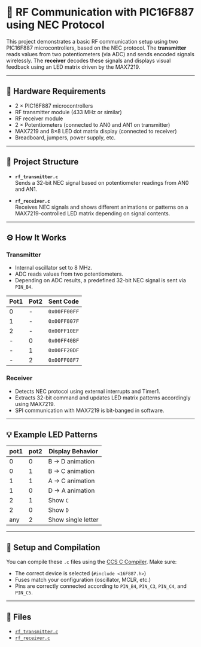 
# 📡 RF Communication with PIC16F887 using NEC Protocol

This project demonstrates a basic RF communication setup using two PIC16F887 microcontrollers, based on the NEC protocol. The **transmitter** reads values from two potentiometers (via ADC) and sends encoded signals wirelessly. The **receiver** decodes these signals and displays visual feedback using an LED matrix driven by the MAX7219.

---

## 🧰 Hardware Requirements

- 2 × PIC16F887 microcontrollers  
- RF transmitter module (433 MHz or similar)  
- RF receiver module  
- 2 × Potentiometers (connected to AN0 and AN1 on transmitter)  
- MAX7219 and 8×8 LED dot matrix display (connected to receiver)  
- Breadboard, jumpers, power supply, etc.

---

## 🧠 Project Structure

- **`rf_transmitter.c`**  
  Sends a 32-bit NEC signal based on potentiometer readings from AN0 and AN1.

- **`rf_receiver.c`**  
  Receives NEC signals and shows different animations or patterns on a MAX7219-controlled LED matrix depending on signal contents.

---

## ⚙️ How It Works

### Transmitter
- Internal oscillator set to 8 MHz.
- ADC reads values from two potentiometers.
- Depending on ADC results, a predefined 32-bit NEC signal is sent via `PIN_B4`.

| Pot1 | Pot2 | Sent Code     |
|------|------|---------------|
| 0    | -    | `0x00FF00FF`  |
| 1    | -    | `0x00FF807F`  |
| 2    | -    | `0x00FF10EF`  |
| -    | 0    | `0x00FF40BF`  |
| -    | 1    | `0x00FF20DF`  |
| -    | 2    | `0x00FF08F7`  |

### Receiver
- Detects NEC protocol using external interrupts and Timer1.
- Extracts 32-bit command and updates LED matrix patterns accordingly using MAX7219.
- SPI communication with MAX7219 is bit-banged in software.

---

## 💡 Example LED Patterns

| pot1 | pot2 | Display Behavior     |
|------|------|----------------------|
| 0    | 0    | B → D animation      |
| 0    | 1    | B → C animation      |
| 1    | 1    | A → C animation      |
| 1    | 0    | D → A animation      |
| 2    | 1    | Show `C`             |
| 2    | 0    | Show `D`             |
| any  | 2    | Show single letter   |

---

## 🔧 Setup and Compilation

You can compile these `.c` files using the [CCS C Compiler](https://www.ccsinfo.com/). Make sure:
- The correct device is selected (`#include <16F887.h>`)
- Fuses match your configuration (oscillator, MCLR, etc.)
- Pins are correctly connected according to `PIN_B4`, `PIN_C3`, `PIN_C4`, and `PIN_C5`.

---

## 📁 Files

- [`rf_transmitter.c`](./rf_transmitter.c)
- [`rf_receiver.c`](./rf_receiver.c)
